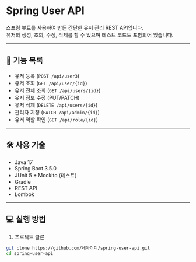 # Spring User API

스프링 부트를 사용하여 만든 간단한 유저 관리 REST API입니다.  
유저의 생성, 조회, 수정, 삭제를 할 수 있으며 테스트 코드도 포함되어 있습니다.

---

## 🚀 기능 목록

- 유저 등록 (`POST /api/user3`)
- 유저 조회 (`GET /api/user/{id}`)
- 유저 전체 조회 (`GET /api/users/{id}`)
- 유저 정보 수정 (PUT/PATCH)
- 유저 삭제 (`DELETE /api/users/{id}`)
- 관리자 지정 (`PATCH /api/admin/{id}`)
- 유저 역할 확인 (`GET /api/role/{id}`)

---

## 🛠 사용 기술

- Java 17
- Spring Boot 3.5.0
- JUnit 5 + Mockito (테스트)
- Gradle
- REST API
- Lombok

---

## 💻 실행 방법

1. 프로젝트 클론

```bash
git clone https://github.com/네아이디/spring-user-api.git
cd spring-user-api

